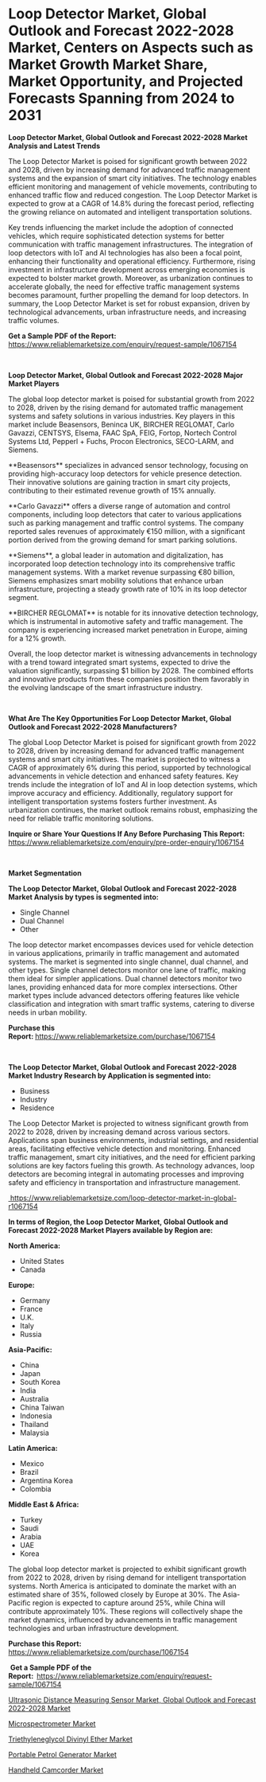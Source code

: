 <p><h1>Loop Detector Market, Global Outlook and Forecast 2022-2028 Market, Centers on Aspects such as Market Growth Market Share, Market Opportunity, and Projected Forecasts Spanning from 2024 to 2031</h1></p><p><strong>Loop Detector Market, Global Outlook and Forecast 2022-2028 Market Analysis and Latest Trends</strong></p>
<p><p>The Loop Detector Market is poised for significant growth between 2022 and 2028, driven by increasing demand for advanced traffic management systems and the expansion of smart city initiatives. The technology enables efficient monitoring and management of vehicle movements, contributing to enhanced traffic flow and reduced congestion. The Loop Detector Market is expected to grow at a CAGR of 14.8% during the forecast period, reflecting the growing reliance on automated and intelligent transportation solutions.</p><p>Key trends influencing the market include the adoption of connected vehicles, which require sophisticated detection systems for better communication with traffic management infrastructures. The integration of loop detectors with IoT and AI technologies has also been a focal point, enhancing their functionality and operational efficiency. Furthermore, rising investment in infrastructure development across emerging economies is expected to bolster market growth. Moreover, as urbanization continues to accelerate globally, the need for effective traffic management systems becomes paramount, further propelling the demand for loop detectors. In summary, the Loop Detector Market is set for robust expansion, driven by technological advancements, urban infrastructure needs, and increasing traffic volumes.</p></p>
<p><strong>Get a Sample PDF of the Report:&nbsp;</strong> <a href="https://www.reliablemarketsize.com/enquiry/request-sample/1067154">https://www.reliablemarketsize.com/enquiry/request-sample/1067154</a></p>
<p>&nbsp;</p>
<p><strong>Loop Detector Market, Global Outlook and Forecast 2022-2028 Major Market Players</strong></p>
<p><p>The global loop detector market is poised for substantial growth from 2022 to 2028, driven by the rising demand for automated traffic management systems and safety solutions in various industries. Key players in this market include Beasensors, Beninca UK, BIRCHER REGLOMAT, Carlo Gavazzi, CENTSYS, Elsema, FAAC SpA, FEIG, Fortop, Nortech Control Systems Ltd, Pepperl + Fuchs, Procon Electronics, SECO-LARM, and Siemens.</p><p>**Beasensors** specializes in advanced sensor technology, focusing on providing high-accuracy loop detectors for vehicle presence detection. Their innovative solutions are gaining traction in smart city projects, contributing to their estimated revenue growth of 15% annually.</p><p>**Carlo Gavazzi** offers a diverse range of automation and control components, including loop detectors that cater to various applications such as parking management and traffic control systems. The company reported sales revenues of approximately €150 million, with a significant portion derived from the growing demand for smart parking solutions.</p><p>**Siemens**, a global leader in automation and digitalization, has incorporated loop detection technology into its comprehensive traffic management systems. With a market revenue surpassing €80 billion, Siemens emphasizes smart mobility solutions that enhance urban infrastructure, projecting a steady growth rate of 10% in its loop detector segment.</p><p>**BIRCHER REGLOMAT** is notable for its innovative detection technology, which is instrumental in automotive safety and traffic management. The company is experiencing increased market penetration in Europe, aiming for a 12% growth.</p><p>Overall, the loop detector market is witnessing advancements in technology with a trend toward integrated smart systems, expected to drive the valuation significantly, surpassing $1 billion by 2028. The combined efforts and innovative products from these companies position them favorably in the evolving landscape of the smart infrastructure industry.</p></p>
<p>&nbsp;</p>
<p><strong>What Are The Key Opportunities For Loop Detector Market, Global Outlook and Forecast 2022-2028 Manufacturers?</strong></p>
<p><p>The global Loop Detector Market is poised for significant growth from 2022 to 2028, driven by increasing demand for advanced traffic management systems and smart city initiatives. The market is projected to witness a CAGR of approximately 6% during this period, supported by technological advancements in vehicle detection and enhanced safety features. Key trends include the integration of IoT and AI in loop detection systems, which improve accuracy and efficiency. Additionally, regulatory support for intelligent transportation systems fosters further investment. As urbanization continues, the market outlook remains robust, emphasizing the need for reliable traffic monitoring solutions.</p></p>
<p><strong>Inquire or Share Your Questions If Any Before Purchasing This Report:</strong> <a href="https://www.reliablemarketsize.com/enquiry/pre-order-enquiry/1067154">https://www.reliablemarketsize.com/enquiry/pre-order-enquiry/1067154</a></p>
<p>&nbsp;</p>
<p><strong>Market Segmentation</strong></p>
<p><strong>The Loop Detector Market, Global Outlook and Forecast 2022-2028 Market Analysis by types is segmented into:</strong></p>
<p><ul><li>Single Channel</li><li>Dual Channel</li><li>Other</li></ul></p>
<p><p>The loop detector market encompasses devices used for vehicle detection in various applications, primarily in traffic management and automated systems. The market is segmented into single channel, dual channel, and other types. Single channel detectors monitor one lane of traffic, making them ideal for simpler applications. Dual channel detectors monitor two lanes, providing enhanced data for more complex intersections. Other market types include advanced detectors offering features like vehicle classification and integration with smart traffic systems, catering to diverse needs in urban mobility.</p></p>
<p><strong>Purchase this Report:&nbsp;</strong><a href="https://www.reliablemarketsize.com/purchase/1067154">https://www.reliablemarketsize.com/purchase/1067154</a></p>
<p>&nbsp;</p>
<p><strong>The Loop Detector Market, Global Outlook and Forecast 2022-2028 Market Industry Research by Application is segmented into:</strong></p>
<p><ul><li>Business</li><li>Industry</li><li>Residence</li></ul></p>
<p><p>The Loop Detector Market is projected to witness significant growth from 2022 to 2028, driven by increasing demand across various sectors. Applications span business environments, industrial settings, and residential areas, facilitating effective vehicle detection and monitoring. Enhanced traffic management, smart city initiatives, and the need for efficient parking solutions are key factors fueling this growth. As technology advances, loop detectors are becoming integral in automating processes and improving safety and efficiency in transportation and infrastructure management.</p></p>
<p><a href="https://www.reliablemarketsize.com/loop-detector-market-in-global-r1067154">&nbsp;https://www.reliablemarketsize.com/loop-detector-market-in-global-r1067154</a></p>
<p><strong>In terms of Region, the Loop Detector Market, Global Outlook and Forecast 2022-2028 Market Players available by Region are:</strong></p>
<p>
    <p> <strong> North America: </strong>
        <ul>
            <li>United States</li>
            <li>Canada</li>
        </ul>
        </p> 
    <p> <strong> Europe: </strong>
        <ul>
            <li>Germany</li>
            <li>France</li>
            <li>U.K.</li>
            <li>Italy</li>
            <li>Russia</li>
        </ul>
        </p> 
    <p> <strong> Asia-Pacific: </strong>
        <ul>
            <li>China</li>
            <li>Japan</li>
            <li>South Korea</li>
            <li>India</li>
            <li>Australia</li>
            <li>China Taiwan</li>
            <li>Indonesia</li>
            <li>Thailand</li>
            <li>Malaysia</li>
        </ul>
        </p> 
    <p> <strong> Latin America: </strong>
        <ul>
            <li>Mexico</li>
            <li>Brazil</li>
            <li>Argentina Korea</li>
            <li>Colombia</li>
        </ul>
        </p> 
    <p> <strong> Middle East & Africa: </strong>
        <ul>
            <li>Turkey</li>
            <li>Saudi</li>
            <li>Arabia</li>
            <li>UAE</li>
            <li>Korea</li>
        </ul>
    </p>
    </p>
<p><p>The global loop detector market is projected to exhibit significant growth from 2022 to 2028, driven by rising demand for intelligent transportation systems. North America is anticipated to dominate the market with an estimated share of 35%, followed closely by Europe at 30%. The Asia-Pacific region is expected to capture around 25%, while China will contribute approximately 10%. These regions will collectively shape the market dynamics, influenced by advancements in traffic management technologies and urban infrastructure development.</p></p>
<p><strong>Purchase this Report: </strong><a href="https://www.reliablemarketsize.com/purchase/1067154">https://www.reliablemarketsize.com/purchase/1067154</a></p>
<p>&nbsp;<strong>Get a Sample PDF of the Report:&nbsp;&nbsp;</strong><a href="https://www.reliablemarketsize.com/enquiry/request-sample/1067154">https://www.reliablemarketsize.com/enquiry/request-sample/1067154</a></p>
<p><strong></strong></p>
<p><p><a href="https://github.com/mabutironaldo/Market-Research-Report-List-6/blob/main/ultrasonic-distance-measuring-sensor-market-global-outlook-and-forecast-2022-2028-market.md">Ultrasonic Distance Measuring Sensor Market, Global Outlook and Forecast 2022-2028 Market</a></p><p><a href="https://medium.com/@jo3xcablin/the-microspectrometer-market-has-grown-significantly-as-a-result-of-several-important-causes-349cbb051c41">Microspectrometer Market</a></p><p><a href="https://issuu.com/reportprime-2/docs/triethyleneglycol-divinyl-ether-mar_cee76a94c61d0b">Triethyleneglycol Divinyl Ether Market</a></p><p><a href="https://www.linkedin.com/pulse/portable-petrol-generator-market-trends-focusing-insight-licaf?trackingId=Yjg3rCkMTNqgvn%2FkdOf%2B2g%3D%3D">Portable Petrol Generator Market</a></p><p><a href="https://medium.com/@woods76241/the-global-handheld-camcorder-market-is-at-the-forefront-of-innovation-driving-rapid-industry-058a73f5e848">Handheld Camcorder Market</a></p></p>